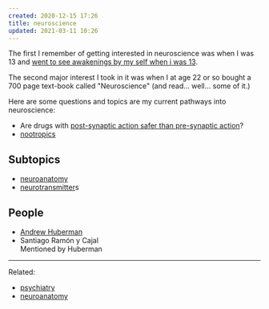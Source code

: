 ```yaml
---
created: 2020-12-15 17:26
title: neuroscience
updated: 2021-03-11 10:26
---
```

   
The first I remember of getting interested in neuroscience was when I was 13 and [went to see awakenings by my self when i was 13](./www/went%20to%20see%20awakenings%20by%20my%20self%20when%20i%20was%2013.md).   
   
The second major interest I took in it was when I at age 22 or so bought a 700 page text-book called "Neuroscience" (and read… well… some of it.)   
   
Here are some questions and topics are my current pathways into neuroscience:   
   
- Are drugs with [post-synaptic action safer than pre-synaptic action](./www/neuroscience/post-synaptic%20action%20safer%20than%20pre-synaptic%20action.md)?   
- [nootropics](/not_created.md)   
   
## Subtopics   
   
- [neuroanatomy](/not_created.md)   
- [neurotransmitter](/not_created.md)s   
   
## People   
   
- [Andrew Huberman](./www/Andrew%20Huberman.md)   
- Santiago Ramón y Cajal   
Mentioned by Huberman   
   
   
   
---   
Related:   
   
- [psychiatry](/not_created.md)   
- [neuroanatomy](/not_created.md)